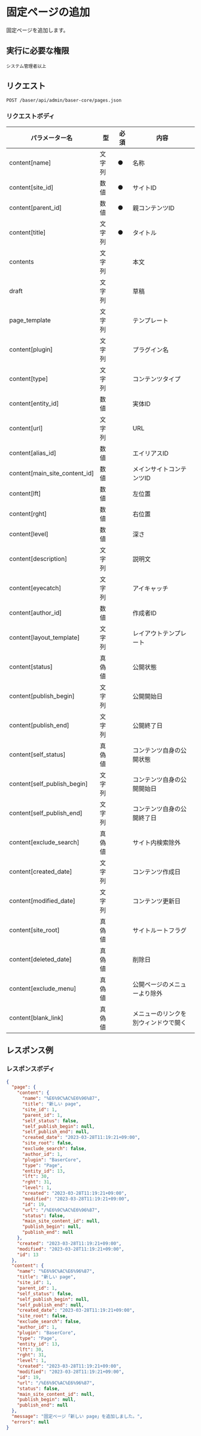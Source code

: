 # 固定ページの追加

固定ページを追加します。

## 実行に必要な権限

```
システム管理者以上
```

## リクエスト
```
POST /baser/api/admin/baser-core/pages.json
```

### リクエストボディ

| パラメーター名   | 型   | 必須  | 内容                |
|-----------|-----|-----|-------------------|
| content[name] | 文字列	  | ●   | 名称               |
| content[site_id]   | 数値 |  ●   | サイトID              |
| content[parent_id]   | 数値 |   ●  | 親コンテンツID              |
| content[title]   | 文字列 |  ●   | タイトル              |
| contents | 文字列	  |     | 本文              |
| draft | 文字列	  |     | 草稿              |
| page_template | 文字列	  |     | テンプレート              |
| content[plugin]   | 文字列 |     | プラグイン名              |
| content[type]   | 文字列 |     | コンテンツタイプ              |
| content[entity_id]   | 数値 |     | 実体ID               |
| content[url]   | 文字列 |     | URL              |
| content[alias_id]   | 数値 |     | エイリアスID              |
| content[main_site_content_id]   | 数値 |     | メインサイトコンテンツID              |
| content[lft]   | 数値 |     | 左位置              |
| content[rght]   | 数値 |     | 右位置              |
| content[level]   | 数値 |     | 深さ              |
| content[description]   | 文字列 |     | 説明文              |
| content[eyecatch]   | 文字列 |     | アイキャッチ              |
| content[author_id]   | 数値 |     | 作成者ID              |
| content[layout_template]   | 文字列 |     | レイアウトテンプレート              |
| content[status]   | 真偽値 |     | 公開状態              |
| content[publish_begin]   | 文字列 |     | 公開開始日              |
| content[publish_end]   | 文字列 |     | 公開終了日              |
| content[self_status]   | 真偽値 |     | コンテンツ自身の公開状態              |
| content[self_publish_begin]   | 文字列 |     | コンテンツ自身の公開開始日              |
| content[self_publish_end]   | 文字列 |     | コンテンツ自身の公開終了日              |
| content[exclude_search]   | 真偽値 |     | サイト内検索除外              |
| content[created_date]   | 文字列 |     | コンテンツ作成日              |
| content[modified_date]   | 文字列 |     | コンテンツ更新日              |
| content[site_root]   | 真偽値 |     | サイトルートフラグ              |
| content[deleted_date]   | 真偽値 |     | 削除日              |
| content[exclude_menu]   | 真偽値 |     | 公開ページのメニューより除外              |
| content[blank_link]   | 真偽値 |     | メニューのリンクを別ウィンドウで開く              |

## レスポンス例

### レスポンスボディ

```json
{
  "page": {
    "content": {
      "name": "%E6%9C%AC%E6%96%87",
      "title": "新しい page",
      "site_id": 1,
      "parent_id": 1,
      "self_status": false,
      "self_publish_begin": null,
      "self_publish_end": null,
      "created_date": "2023-03-28T11:19:21+09:00",
      "site_root": false,
      "exclude_search": false,
      "author_id": 1,
      "plugin": "BaserCore",
      "type": "Page",
      "entity_id": 13,
      "lft": 30,
      "rght": 31,
      "level": 1,
      "created": "2023-03-28T11:19:21+09:00",
      "modified": "2023-03-28T11:19:21+09:00",
      "id": 19,
      "url": "/%E6%9C%AC%E6%96%87",
      "status": false,
      "main_site_content_id": null,
      "publish_begin": null,
      "publish_end": null
    },
    "created": "2023-03-28T11:19:21+09:00",
    "modified": "2023-03-28T11:19:21+09:00",
    "id": 13
  },
  "content": {
    "name": "%E6%9C%AC%E6%96%87",
    "title": "新しい page",
    "site_id": 1,
    "parent_id": 1,
    "self_status": false,
    "self_publish_begin": null,
    "self_publish_end": null,
    "created_date": "2023-03-28T11:19:21+09:00",
    "site_root": false,
    "exclude_search": false,
    "author_id": 1,
    "plugin": "BaserCore",
    "type": "Page",
    "entity_id": 13,
    "lft": 30,
    "rght": 31,
    "level": 1,
    "created": "2023-03-28T11:19:21+09:00",
    "modified": "2023-03-28T11:19:21+09:00",
    "id": 19,
    "url": "/%E6%9C%AC%E6%96%87",
    "status": false,
    "main_site_content_id": null,
    "publish_begin": null,
    "publish_end": null
  },
  "message": "固定ページ「新しい page」を追加しました。",
  "errors": null
}
```
